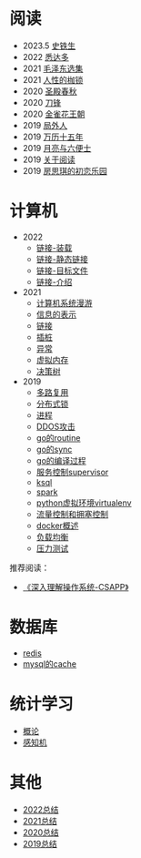 # 阅读
- 2023.5 [史铁生](./阅读/史铁生.html)
- 2022   [悉达多](./阅读/悉达多.html)
- 2021   [毛泽东选集](./阅读/毛泽东选集.html)
- 2021   [人性的枷锁](./阅读/人性的枷锁.html)
- 2020   [圣殿春秋](./阅读/圣殿春秋.html)
- 2020   [刀锋](./阅读/刀锋.html)
- 2020   [金雀花王朝](./阅读/金雀花王朝.html)
- 2019   [局外人](./阅读/局外人.html)
- 2019   [万历十五年](./阅读/万历十五年.html)
- 2019   [月亮与六便士](./阅读/月亮与六便士.html)
- 2019   [关于阅读](./阅读/关于阅读.html)
- 2019   [房思琪的初恋乐园](./阅读/房思琪的初恋乐园.html)

# 计算机
- 2022
  - [链接-装载](./计算机/程序员的自我修养-4-装载.html)
  - [链接-静态链接](./计算机/程序员的自我修养-3-静态链接.html)
  - [链接-目标文件](./计算机/程序员的自我修养-2-目标文件.html)
  - [链接-介绍](./计算机/程序员的自我修养-1.html)
- 2021
  - [计算机系统漫游](./计算机/多路复用.html)
  - [信息的表示](./计算机/信息的表示.html)
  - [链接](./计算机/链接.html)
  - [插桩](./计算机/插桩.html)
  - [异常](./计算机/异常.html)
  - [虚拟内存](./计算机/虚拟内存.html)
  - [决策树](./计算机/决策树.html)
- 2019
  - [多路复用](./计算机/linux/多路复用.html)
  - [分布式锁](./计算机/分布式锁.html)
  - [进程](./计算机/多路复用.html)
  - [DDOS攻击](./计算机/ddos.html)
  - [go的routine](./计算机/language/golang/go的routine.html)
  - [go的sync](./计算机/language/golang/go的sync.html)
  - [go的编译过程](./计算机/language/golang/go的编译过程.html)
  - [服务控制supervisor](./计算机/工具/supervisor.html)
  - [ksql](./计算机/ksql.html)
  - [spark](./计算机/spark.html)
  - [python虚拟环境virtualenv](./计算机/python的virtualenv.html)
  - [流量控制和拥塞控制](./计算机/流量控制和拥塞控制.html)
  - [docker概述](./计算机/docker概述.html)
  - [负载均衡](./计算机/负载均衡.html)
  - [压力测试](./计算机/压力测试.html)


推荐阅读：
- [《深入理解操作系统-CSAPP》](https://hansimov.gitbook.io/csapp/part2/ch09-virtual-memory/9.10-garbage-collection)

# 数据库
- [redis](./数据库/redis/redis.html)
- [mysql的cache](./数据库/mysql的cache.html)

# 统计学习
- [概论](./统计学习方法/概论.html)
- [感知机](./统计学习方法/感知机.html)


# 其他
- [2022总结](./个人/2022总结.html)
- [2021总结](./个人/2021总结.html)
- [2020总结](./个人/2020总结.html)
- [2019总结](./个人/2019总结.html)
